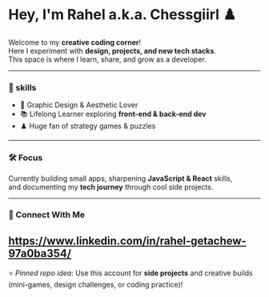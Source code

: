 # Hey, I'm Rahel a.k.a. Chessgiirl ♟️

Welcome to my **creative coding corner**!  
Here I experiment with **design,  projects, and new tech stacks**.  
This space is where I learn, share, and grow as a developer.

---

### 🌟 skills  
- 🎨 Graphic Design & Aesthetic Lover  
- 📚 Lifelong Learner exploring **front-end & back-end dev**  
- ♟️ Huge fan of strategy games & puzzles  

---

### 🛠️ Focus
Currently building small apps, sharpening **JavaScript & React** skills,  
and documenting my **tech journey** through cool side projects.  

---

### 📌 Connect With Me  
https://www.linkedin.com/in/rahel-getachew-97a0ba354/
---
⭐️ *Pinned repo idea*: Use this account for **side projects** and creative builds (mini-games, design challenges, or coding practice)!
